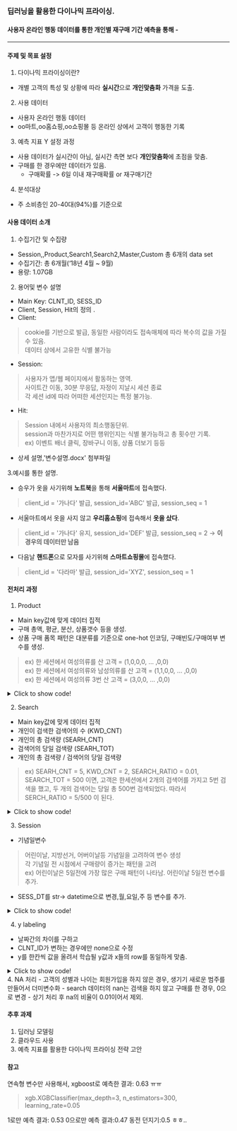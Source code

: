 ### 딥러닝을 활용한 다이나믹 프라이싱.
#### 사용자 온라인 행동 데이터를 통한 개인별 재구매 기간 예측을 통해 -

---

#### 주제 및 목표 설정

1. 다이나믹 프라이싱이란?  
- 개별 고객의 특성 및 상황에 따라 **실시간**으로 **개인맞춤화** 가격을 도출.

2. 사용 데이터  
- 사용자 온라인 행동 데이터
- oo마트,oo홈쇼핑,oo쇼핑몰 등 온라인 상에서 고객이 행동한 기록

3. 예측 지표 Y 설정 과정
- 사용 데이터가 실시간이 아님, 실시간 측면 보다 **개인맞춤화**에 초점을 맞춤. 
- 구매를 한 경우에만 데이터가 있음.
  - 구매확률 -> 6일 이내 재구매확률 or 재구매기간

4. 분석대상 
- 주 소비층인 20-40대(94%)를 기준으로  

#### 사용 데이터 소개
1. 수집기간 및 수집량
- Session,,Product,Search1,Search2,Master,Custom 총 6개의 data set
- 수집기간: 총 6개월(‘18년 4월 ~ 9월)
- 용량: 1.07GB

2. 용어및 변수 설명 
- Main Key: CLNT_ID, SESS_ID
- Client, Session, Hit의 정의 .
- Client:  
> cookie를 기반으로 발급, 동일한 사람이라도 접속매체에 따라 복수의 값을 가질 수 있음.  
> 데이터 상에서 고유한 식별 불가능  
- Session:   
> 사용자가 앱/웹 페이지에서 활동하는 영역.   
> 사이트간 이동, 30분 무응답, 자정이 지날시 세션 종료   
> 각 세션 id에 따라 어떠한 세션인지는 특정 불가능.  
- Hit:   
> Session 내에서 사용자의 최소행동단위.  
> session과 마찬가지로 어떤 행위인지는 식별 불가능하고 총 횟수만 기록.  
> ex) 이벤트 배너 클릭, 장바구니 이동, 상품 더보기 등등   

- 상세 설명,'변수설명.docx' 첨부파일 

3.예시를 통한 설명.

- 승우가 옷을 사기위해 **노트북**을 통해 **서울마트**에 접속했다. 
 > client_id = '가나다' 발급, session_id='ABC' 발급, session_seq = 1
- 서울마트에서 옷을 사지 않고 **우리홈쇼핑**에 접속해서 **옷을 샀다**. 
 > client_id = '가나다' 유지, session_id='DEF' 발급, session_seq = 2 -> **이 경우의 데이터만 남음**
- 다음날 **핸드폰**으로 모자를 사기위해 **스마트쇼핑몰**에 접속했다. 
 > client_id = '다라마' 발급, session_id='XYZ', session_seq = 1

#### 전처리  과정

1. Product
- Main key값에 맞게 데이터 집적
- 구매 총액, 평균, 분산, 상품갯수 등을 생성.
- 상품 구매 품목 패턴은 대분류를 기준으로 one-hot 인코딩, 구매빈도/구매여부 변수를 생성.
> ex) 한 세션에서 여성의류를 산 고객 = (1,0,0,0, ... ,0,0)  
> ex) 한 세션에서 여성의류와 남성의류를 산 고객 = (1,1,0,0, ... ,0,0)  
> ex) 한 세션에서 여성의류 3번 산 고객 = (3,0,0, ... ,0,0)  
  
<details>
  <summary>Click to show code!</summary>

  <pre>
    <code>
# -> 3개의 키값에서 2개의 키값으로 agg

# 구매가격 변수를 str -> int 변환.
product['PD_BUY_AM'] = list(map(lambda x:x.replace(",",""),product['PD_BUY_AM']))
product['PD_BUY_AM'] = product['PD_BUY_AM'].astype(int)

# 구매개수 변수를 str&int -> int로 변환.
product['PD_BUY_CT'] = product['PD_BUY_CT'].astype(str)
product['PD_BUY_CT'] = list(map(lambda x:x.replace(",",""),product['PD_BUY_CT']))
product['PD_BUY_CT'] = product['PD_BUY_CT'].astype(int)

## product에 새로운 열 "TOT_AM" 생성 (PD_BUY_AM는 제품 하나 당 개수이므로, 이를 구매한 제품의 갯수와 곱한 "총 지출 금액"이 "TOT_AM"임)
product["TOT_AM"] = product["PD_BUY_AM"] * product["PD_BUY_CT"]

# CLNT_ID와 SESS_ID가 모두 같은 행들을 "TOT_AM","PD_BUY_CT","PD_BUY_AM"에 대해 합계,평균,표준편차를 구한 것
product_agg = product.groupby(['CLNT_ID', 'SESS_ID'])[['TOT_AM','PD_BUY_CT','PD_BUY_AM']].agg(['sum','mean','std'])
product_agg.columns= list(map(lambda x:x[0]+'_'+x[1],list(product_agg)))

## Product Vector mapping

# ## Phase1.
# #### SESS_ID마다 구매한 상품 쌓아 - 그 대분류 쌓아 - 대분류 구매 패턴 (빈도 / 여부)
# #### 변수 1 : 세션 내 쇼핑 Category 구매 빈도(단순 횟수)
# #### 변수 2 : 세션 내 쇼핑 Category 구매 여부(0,1 binary vec)

product = product.sort_values(by=['CLNT_ID', 'SESS_ID'], axis=0)
master= master.sort_values(by='PD_C',ascending=True)
raw=product.merge(master,on='PD_C',how='inner')

#사전식으로 대분류 배열 정렬 (ㄱ으로 시작하여 ㅎ으로 끝나도록)
clac1_list=list(raw['CLAC1_NM'].unique())
clac1_list.sort()
CLAC1_NM_dict=dict(zip(clac1_list,range(0,37)))

#대분류 한글 -> 배정된 숫자로 변경
raw2=raw.replace({"CLAC1_NM": CLAC1_NM_dict})
temp_series = raw2.groupby(['CLNT_ID', 'SESS_ID'])['CLAC1_NM'].agg(lambda x: list(x))
temp_df=pd.DataFrame(temp_series)

#변수2 위해 만들어 둔 multiindex를 column으로 돌린 temp2_df
temp2_df=temp_df.reset_index()

# ## Phase2. 
# #### SESS_ID로 정렬된 Dataframe을 역행하여 {(CLNT_ID,SESS_ID): 36개의 대분류 구매 빈도 vector}의 Dictionary 생성. 
# #### Vector 형태로 Key를 만든 이유는? Multiindex인 Dataframe.index.values하면 tuple형태로 나와서 mapping 편리하게 하기 위함임

# 이런 식으로 empty vector 제작
vec_frame=np.zeros((1,37))

# #### 변수 1 - 10-15분 소요

# 변수 1 단순 빈도 Vector
n=len(temp_df)-1
prod_count_dict={}

while True:
    vec_frame=np.zeros((1,37))
    if n !=-1:
        for i in temp_df.CLAC1_NM[n]:
            vec_frame[0][i]+=1
        prod_count_dict[temp_df.index.values[n]]=vec_frame
        n=n-1
    elif n ==-1:
        print("Done")
        break

# #### 변수 2 - 10-15분 소요
# 변수 2 0,1의 Binary Vector
n=len(temp_df)-1
prod_bin_dict={}

while True:
    vec_frame=np.zeros((1,37))
    if n !=-1:
        for i in set(temp2_df.CLAC1_NM[n]):
            vec_frame[0][i]+=1
        prod_bin_dict[temp_df.index.values[n]]=vec_frame
        n=n-1
    elif n ==-1:
        print("Done")
        break

    </code>
  </pre>
</details>


2. Search
- Main key값에 맞게 데이터 집적
- 개인이 검색한 검색어의 수 (KWD_CNT)
- 개인의 총 검색량 (SEARH_CNT)
- 검색어의 당일 검색량 (SEARH_TOT)
- 개인의 총 검색량 / 검색어의 당일 검색량 
> ex) SEARH_CNT = 5, KWD_CNT = 2, SEARCH_RATIO = 0.01, SEARCH_TOT = 500 이면, 고객은 한세션에서 2개의 검색어를 가지고 5번 검색을 했고, 두 개의 검색어는 당일 총 500번 검색되었다. 따라서 SERCH_RATIO = 5/500 이 된다.
  
<details>
  <summary>Click to show code!</summary>

  <pre>
    <code>
    
# 서로 다른 key구조를 모델에 적용가능한 형태로 통일.

# merge를 위해 SESS_DT 형식 동일하게 변경. 
search2['SESS_DT'] = pd.to_datetime(search2['SESS_DT'], format = '%Y%m%d')

# 검색량 변수를 str&int -> int로 변환 후 이름 변경.
search2['SEARCH_CNT'] = search2['SEARCH_CNT'].astype(str)
search2['SEARCH_CNT'] = list(map(lambda x:x.replace(",",""), search2['SEARCH_CNT']))
search2['SEARCH_CNT'] =  search2['SEARCH_CNT'].astype(int)
search2.rename(columns={'SEARCH_CNT': 'SEARCH_TOT'}, inplace=True) # Search1과 컬럼명이 동일하지만 의미가 다르므로 이름 변경.

# 전체검색량, 검색 키워드 갯수, 개인검색량, 전체검색량 대비 개인 검색량, 변수 생성.
search = pd.merge(search1,session.loc[:,['CLNT_ID','SESS_ID','SESS_DT']],how = 'left', on = ['CLNT_ID','SESS_ID']) 
search = pd.merge(search,search2.loc[:,['SESS_DT','KWD_NM','SEARCH_TOT']],how = 'left', on = ['KWD_NM','SESS_DT']) 
cnt = search.groupby(['CLNT_ID','SESS_ID']).count()['KWD_NM'] # 순서 유의.
search = search.groupby(['CLNT_ID','SESS_ID']).sum() # 이 부분에서 고유한 키값으로 줄어듬. 
search['KWD_CNT'] = cnt
search['SEARCH_RATIO'] = search.SEARCH_CNT / search.SEARCH_TOT  
    </code>
  </pre>
</details>


3. Session
- 기념일변수
> 어린이날, 지방선거, 어버이날등 기념일을 고려하여 변수 생성  
> 각 기념일 전 시점에서 구매량이 증가는 패턴을 고려  
> ex) 어린이날은 5일전에 가장 많은 구매 패턴이 나타남. 어린이날 5일전 변수를 추가.  
-  SESS_DT를 str-> datetime으로 변경,월,요일,주 등 변수를 추가. 
<details>
  <summary>Click to show code!</summary>

  <pre>
    <code>
# SESS_DT을 datetime 자료형으로 변환.
session['SESS_DT'] = pd.to_datetime(session['SESS_DT'], format = '%Y%m%d')
## 월,주,일 변수 생성. 19 -> 1월 1일 이후 19번째 주 double check  0 = 월요일, 6 = 일요일  double check
session['MONTH'] = list(map(lambda x:x.month,session['SESS_DT'])) 
session['WEEK'] = list(map(lambda x:x.week,session['SESS_DT'])) 
session['DAY'] = list(map(lambda x:x.weekday(),session['SESS_DT'])) 

## 휴일 변수; EDA후 유의미하게 구매패턴이 차이나는 'hot day'를 추가

session['Timestamp'] = 0
session['SESS_DT'] = session['SESS_DT'].astype('str')
session['SESS_DT'] = list(map(lambda x:datetime.strptime(x,'%Y%m%d'), session['SESS_DT']))
session['Timestamp'] = list(map(lambda x:datetime.timestamp(x), session['SESS_DT']))

Sat = pd.date_range(min(session.SESS_DT), max(session.SESS_DT), freq='W-SAT') #Saturday
Sun = pd.date_range(min(session.SESS_DT), max(session.SESS_DT), freq='W-SUN') #Sunday

Sat_Timestamp=list(map(lambda x:datetime.timestamp(x), Sat))
Sun_Timestamp=list(map(lambda x:datetime.timestamp(x), Sun))

Holiday = np.array(['20180505', '20180522', '20180606', '20180815', '20180923', '20180924', '20180925', ])
repic_Holiday = np.array(['20180507', '20180613', '20180926']) #5월7일, 9월26일: 대체 공휴일,6월 13일: 지방선거일
Holiday = np.append(Holiday, repic_Holiday)
Holiday = list(map(lambda x:datetime.strptime(x,'%Y%m%d'), Holiday))

Holiday_Timestamp=list(map(lambda x:datetime.timestamp(x), Holiday))

All_Timestamp = Sat_Timestamp + Sun_Timestamp + Holiday_Timestamp

session.ix[session['Timestamp'].isin(All_Timestamp),'Rest']=1

session['Rest'] = 0 #휴일인 날

weekend_Timestamp = Sat_Timestamp
weekend_Timestamp = list(map(lambda x:datetime.fromtimestamp(x), weekend_Timestamp))

session['five_before'] = 0
session.ix[session['SESS_DT'].isin(list(map(lambda x: x+timedelta(days=-5), weekend_Timestamp))), 'five_before'] = 1

# 어린이날 추가
children_day = np.array(['2018-05-05'])
children_day = list(map(lambda x:datetime.strptime(x,'%Y-%m-%d'), children_day))
children_hotdays = []

children_hotdays.append(list(map(lambda x: x+timedelta(days=-3), children_day))[0])
children_hotdays.append(list(map(lambda x: x+timedelta(days=-4), children_day))[0])
children_hotdays.append(list(map(lambda x: x+timedelta(days=-5), children_day))[0])
children_hotdays.append(list(map(lambda x: x+timedelta(days=-6), children_day))[0])

session['children_hotday'] = 0
session.ix[session['SESS_DT'].isin(children_hotdays),'children_hotday'] = 1

# 스승의 날 추가
teacher_day = np.array(['2018-05-15'])
teacher_day = list(map(lambda x:datetime.strptime(x,'%Y-%m-%d'), teacher_day))
teacher_hotdays = []

teacher_hotdays.append(list(map(lambda x: x+timedelta(days=-1), teacher_day))[0])

session['teacher_hotday'] = 0
session.ix[session['SESS_DT'].isin(teacher_hotdays), 'teacher_hotday'] = 1

# 선거일 추가
election_day = np.array(['2018-06-13']) 
election_day = list(map(lambda x:datetime.strptime(x,'%Y-%m-%d'), election_day))

election_hotdays = []

election_hotdays.append(list(map(lambda x: x+timedelta(days=-2), election_day))[0])
election_hotdays.append(list(map(lambda x: x+timedelta(days=-3), election_day))[0])

session['election_hotday'] = 0
session.ix[session['SESS_DT'].isin(election_hotdays), 'election_hotday'] = 1

# Multi Index로 바꾸어 merge 위해 hotday dataframe으로 정리해둠
hotday=session.set_index(['CLNT_ID', 'SESS_ID'])

del(hotday['DVC_CTG_NM'])
del(hotday['ZON_NM'])
del(hotday['CITY_NM'])
del(hotday['Timestamp'])
del(hotday['Rest'])
del(hotday['SESS_DT'])

hotday.sort_index(inplace=True,ascending=True)
    </code>
  </pre>
</details>

4. y labeling
- 날짜간의 차이를 구하고
- CLNT_ID가 변하는 경우에만 none으로 수정
- y를 한칸씩 값을 올려서 학습될 y값과 x들의 row를 동일하게 맞춤. 
<details>
  <summary>Click to show code!</summary>
  <pre>
    <code>
## y labeling
# 날짜 차이 구하기
session = session.sort_values(['CLNT_ID','SESS_DT']) # diff를 사용하기 위해 날짜순으로 정렬
session['DT_DIFF'] = session['SESS_DT'].diff() # (1) 일단은 전체에 대해 차이를 구해준 다음
session.loc[session.CLNT_ID != session.CLNT_ID.shift(),'DT_DIFF'] = None #(2) CLNT_ID가 변하는 경우에만 None로 수정
# 새롭게 라벨 제작
Y = session['DT_DIFF'].dt.days.tolist() # date 형태를 int 형태로 변형
a = list()
a.append(np.nan)
Y = Y[1:]+a # 한칸씩 올리고 마지막에 np.nan 추가 
session['y']=Y # 라벨 추가
session = session[pd.notnull(session['y])] # 라벨값이 np.nan인경우
del raw['DT_DIFF'] # it was just once used to make response variable.
    </code>
  </pre>
</details>
4. NA 처리
- 고객의 성별과 나이는 회원가입을 하지 않은 경우, 생기기  새로운 범주를 만들어서 더미변수화
- search 데이터의 nan는 검색을 하지 않고 구매를 한 경우, 0으로 변경
- 상기 처리 후 na의 비율이 0.01이어서 제외.

#### 추후 과제
1. 딥러닝 모델링
2. 클라우드 사용 
3. 예측 지표를 활용한 다이나믹 프라이싱 전략 고안 

#### 참고
연속형 변수만 사용해서, xgboost로 예측한 결과: 0.63 ㅠㅠ
> xgb.XGBClassifier(max_depth=3, n_estimators=300, learning_rate=0.05  

1로만 예측 결과: 0.53
0으로만 예측 결과:0.47
동전 던지기:0.5 ㅎㅎ..

